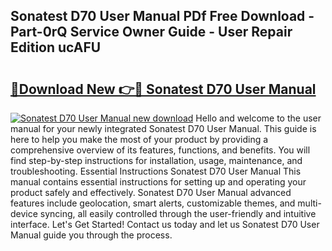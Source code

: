 ## Sonatest D70 User Manual PDf Free Download - Part-0rQ Service Owner Guide - User Repair Edition ucAFU

# <h2><a href="http://cf25526.oget.top/?id=Sonatest+D70+User+Manual">🔗Download New 👉🔴 Sonatest D70 User Manual</a></h2>

[![Sonatest D70 User Manual new download](https://i.imgur.com/5g1atiW.png)](http://cf25526.oget.top/?id=Sonatest+D70+User+Manual)
Hello and welcome to the user manual for your newly integrated Sonatest D70 User Manual. This guide is here to help you make the most of your product by providing a comprehensive overview of its features, functions, and benefits. You will find step-by-step instructions for installation, usage, maintenance, and troubleshooting. Essential Instructions Sonatest D70 User Manual This manual contains essential instructions for setting up and operating your product safely and effectively. Sonatest D70 User Manual advanced features include geolocation, smart alerts, customizable themes, and multi-device syncing, all easily controlled through the user-friendly and intuitive interface. Let's Get Started! Contact us today and let us Sonatest D70 User Manual guide you through the process.
